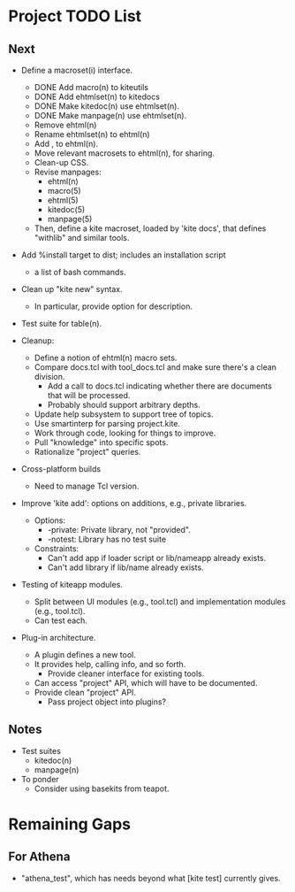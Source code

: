 # Project TODO List

## Next

* Define a macroset(i) interface.
  * DONE Add macro(n) to kiteutils
  * DONE Add ehtmlset(n) to kitedocs
  * DONE Make kitedoc(n) use ehtmlset(n).
  * DONE Make manpage(n) use ehtmlset(n).
  * Remove ehtml(n)
  * Rename ehtmlset(n) to ehtml(n)
  * Add <tag>, <xtag> to ehtml(n).
  * Move relevant macrosets to ehtml(n), for sharing.
  * Clean-up CSS.
  * Revise manpages:
    * ehtml(n)
    * macro(5)
    * ehtml(5)
    * kitedoc(5)
    * manpage(5)
  * Then, define a kite macroset, loaded by 'kite docs', that defines
    "withlib" and similar tools.


* Add %install target to dist; includes an installation script
  * a list of bash commands.
* Clean up "kite new" syntax.  
  * In particular, provide option for description.

* Test suite for table(n).
* Cleanup:
  * Define a notion of ehtml(n) macro sets.
  * Compare docs.tcl with tool_docs.tcl and make sure there's a clean
    division.
    * Add a call to docs.tcl indicating whether there are documents
      that will be processed.
    * Probably should support arbitrary depths.
  * Update help subsystem to support tree of topics.
  * Use smartinterp for parsing project.kite.
  * Work through code, looking for things to improve.
  * Pull "knowledge" into specific spots.
  * Rationalize "project" queries.
* Cross-platform builds
  * Need to manage Tcl version.
* Improve 'kite add': options on additions, e.g., private libraries.
  * Options:
    * -private: Private library, not "provided".
    * -notest: Library has no test suite 
  * Constraints:
    * Can't add app if loader script or lib/nameapp already exists.
    * Can't add library if lib/name already exists.
* Testing of kiteapp modules.
  * Split between UI modules (e.g., <name>tool.tcl) and implementation
    modules (e.g., tool.tcl).
  * Can test each.
* Plug-in architecture.
  * A plugin defines a new tool.
  * It provides help, calling info, and so forth.
    * Provide cleaner interface for existing tools.
  * Can access "project" API, which will have to be documented.
  * Provide clean "project" API.
    * Pass project object into plugins?

## Notes

* Test suites
  * kitedoc(n)
  * manpage(n)
* To ponder
  * Consider using basekits from teapot.

# Remaining Gaps #

## For Athena

* "athena_test", which has needs beyond what [kite test] currently gives.



